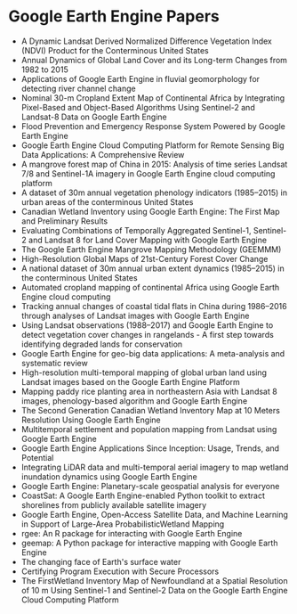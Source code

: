 # Google Earth Engine Papers

<ul>

                             

 <li><a target="_blank" href="https://github.com/manjunath5496/Google-Earth-Engine-Papers/blob/master/ge(1).pdf" style="text-decoration:none;">A Dynamic Landsat Derived Normalized Difference Vegetation Index (NDVI) Product for the Conterminous United States</a></li>

 <li><a target="_blank" href="https://github.com/manjunath5496/Google-Earth-Engine-Papers/blob/master/ge(2).pdf" style="text-decoration:none;">Annual Dynamics of Global Land Cover and its Long-term Changes from 1982 to 2015</a></li>

<li><a target="_blank" href="https://github.com/manjunath5496/Google-Earth-Engine-Papers/blob/master/ge(3).pdf" style="text-decoration:none;">Applications of Google Earth Engine in fluvial geomorphology for detecting river channel change</a></li>
 <li><a target="_blank" href="https://github.com/manjunath5496/Google-Earth-Engine-Papers/blob/master/ge(4).pdf" style="text-decoration:none;">Nominal 30-m Cropland Extent Map of Continental Africa by Integrating Pixel-Based and Object-Based Algorithms Using Sentinel-2 and Landsat-8 Data on Google Earth Engine</a></li>                              
<li><a target="_blank" href="https://github.com/manjunath5496/Google-Earth-Engine-Papers/blob/master/ge(5).pdf" style="text-decoration:none;">Flood Prevention and Emergency Response System Powered by Google Earth Engine</a></li>
<li><a target="_blank" href="https://github.com/manjunath5496/Google-Earth-Engine-Papers/blob/master/ge(6).pdf" style="text-decoration:none;">Google Earth Engine Cloud Computing Platform for Remote Sensing Big Data Applications: A Comprehensive Review</a></li>
 <li><a target="_blank" href="https://github.com/manjunath5496/Google-Earth-Engine-Papers/blob/master/ge(7).pdf" style="text-decoration:none;">A mangrove forest map of China in 2015: Analysis of time series Landsat 7/8 and Sentinel-1A imagery in Google Earth Engine cloud computing platform</a></li>

 <li><a target="_blank" href="https://github.com/manjunath5496/Google-Earth-Engine-Papers/blob/master/ge(8).pdf" style="text-decoration:none;"> A dataset of 30m annual vegetation phenology indicators (1985–2015) in urban areas of the conterminous United States </a></li>
   <li><a target="_blank" href="https://github.com/manjunath5496/Google-Earth-Engine-Papers/blob/master/ge(9).pdf" style="text-decoration:none;">Canadian Wetland Inventory using Google Earth Engine: The First Map and Preliminary Results</a></li>
  
   
 <li><a target="_blank" href="https://github.com/manjunath5496/Google-Earth-Engine-Papers/blob/master/ge(10).pdf" style="text-decoration:none;">Evaluating Combinations of Temporally Aggregated Sentinel-1, Sentinel-2 and Landsat 8 for Land Cover Mapping with Google Earth Engine </a></li>                              
<li><a target="_blank" href="https://github.com/manjunath5496/Google-Earth-Engine-Papers/blob/master/ge(11).pdf" style="text-decoration:none;">The Google Earth Engine Mangrove Mapping Methodology (GEEMMM)</a></li>
<li><a target="_blank" href="https://github.com/manjunath5496/Google-Earth-Engine-Papers/blob/master/ge(12).pdf" style="text-decoration:none;">High-Resolution Global Maps of 21st-Century Forest Cover Change</a></li>
<li><a target="_blank" href="https://github.com/manjunath5496/Google-Earth-Engine-Papers/blob/master/ge(13).pdf" style="text-decoration:none;">A national dataset of 30m annual urban extent dynamics (1985–2015) in the conterminous United States</a></li>

<li><a target="_blank" href="https://github.com/manjunath5496/Google-Earth-Engine-Papers/blob/master/ge(14).pdf" style="text-decoration:none;">Automated cropland mapping of continental Africa using Google Earth Engine cloud computing</a></li>
                              
<li><a target="_blank" href="https://github.com/manjunath5496/Google-Earth-Engine-Papers/blob/master/ge(15).pdf" style="text-decoration:none;">Tracking annual changes of coastal tidal flats in China during 1986–2016 through analyses of Landsat images with Google Earth Engine</a></li>

<li><a target="_blank" href="https://github.com/manjunath5496/Google-Earth-Engine-Papers/blob/master/ge(16).pdf" style="text-decoration:none;">Using Landsat observations (1988–2017) and Google Earth Engine to detect vegetation cover changes in rangelands - A first step towards identifying degraded lands for conservation</a></li>

  <li><a target="_blank" href="https://github.com/manjunath5496/Google-Earth-Engine-Papers/blob/master/ge(17).pdf" style="text-decoration:none;">Google Earth Engine for geo-big data applications: A meta-analysis and systematic review</a></li>   
  
<li><a target="_blank" href="https://github.com/manjunath5496/Google-Earth-Engine-Papers/blob/master/ge(18).pdf" style="text-decoration:none;">High-resolution multi-temporal mapping of global urban land using Landsat images based on the Google Earth Engine Platform</a></li> 

  
<li><a target="_blank" href="https://github.com/manjunath5496/Google-Earth-Engine-Papers/blob/master/ge(19).pdf" style="text-decoration:none;">Mapping paddy rice planting area in northeastern Asia with Landsat 8 images, phenology-based algorithm and Google Earth Engine</a></li> 

<li><a target="_blank" href="https://github.com/manjunath5496/Google-Earth-Engine-Papers/blob/master/ge(20).pdf" style="text-decoration:none;">The Second Generation Canadian Wetland Inventory Map at 10 Meters Resolution Using Google Earth Engine</a></li>

<li><a target="_blank" href="https://github.com/manjunath5496/Google-Earth-Engine-Papers/blob/master/ge(21).pdf" style="text-decoration:none;">Multitemporal settlement and population mapping from Landsat using Google Earth Engine</a></li>
<li><a target="_blank" href="https://github.com/manjunath5496/Google-Earth-Engine-Papers/blob/master/ge(22).pdf" style="text-decoration:none;">Google Earth Engine Applications Since Inception: Usage, Trends, and Potential</a></li> 
 <li><a target="_blank" href="https://github.com/manjunath5496/Google-Earth-Engine-Papers/blob/master/ge(23).pdf" style="text-decoration:none;">Integrating LiDAR data and multi-temporal aerial imagery to map wetland inundation dynamics using Google Earth Engine</a></li> 
 

   <li><a target="_blank" href="https://github.com/manjunath5496/Google-Earth-Engine-Papers/blob/master/ge(24).pdf" style="text-decoration:none;">Google Earth Engine: Planetary-scale geospatial analysis for everyone</a></li>
 
   <li><a target="_blank" href="https://github.com/manjunath5496/Google-Earth-Engine-Papers/blob/master/ge(25).pdf" style="text-decoration:none;">CoastSat: A Google Earth Engine-enabled Python toolkit to extract shorelines from publicly available satellite imagery</a></li>                              
 <li><a target="_blank" href="https://github.com/manjunath5496/Google-Earth-Engine-Papers/blob/master/ge(26).pdf" style="text-decoration:none;">Google Earth Engine, Open-Access Satellite Data, and Machine Learning in Support of Large-Area ProbabilisticWetland Mapping</a></li>
 <li><a target="_blank" href="https://github.com/manjunath5496/Google-Earth-Engine-Papers/blob/master/ge(27).pdf" style="text-decoration:none;">rgee: An R package for interacting with Google Earth Engine</a></li>
   
 
   <li><a target="_blank" href="https://github.com/manjunath5496/Google-Earth-Engine-Papers/blob/master/ge(28).pdf" style="text-decoration:none;">geemap: A Python package for interactive mapping with Google Earth Engine</a></li>
 
   <li><a target="_blank" href="https://github.com/manjunath5496/Google-Earth-Engine-Papers/blob/master/ge(29).pdf" style="text-decoration:none;">The changing face of Earth's surface water </a></li>                              

  <li><a target="_blank" href="https://github.com/manjunath5496/Google-Earth-Engine-Papers/blob/master/ge(30).pdf" style="text-decoration:none;">Certifying Program Execution with Secure Processors</a></li>
 
   <li><a target="_blank" href="https://github.com/manjunath5496/Google-Earth-Engine-Papers/blob/master/ge(31).pdf" style="text-decoration:none;">The FirstWetland Inventory Map of Newfoundland at a Spatial Resolution of 10 m Using Sentinel-1 and Sentinel-2 Data on the Google Earth Engine Cloud Computing Platform</a></li> 
    </ul>
      
      
      
